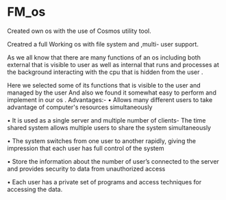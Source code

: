 # FM_os
Created own os with the use of Cosmos utility tool.

Creatred a full Working os with file system and ,multi- user support.

As we all know that there are many functions of an os including both external that is visible to user as well as internal that runs and processes at the background interacting with the cpu that is hidden from the user .

Here we selected some of its functions that is visible to the user and managed by the user And also we found it somewhat easy to perform and implement in our os .
Advantages:-
• Allows many different users to take advantage of computer's resources simultaneously

• It is used as a single server and multiple number of clients- The time shared system allows multiple users to share the system 
simultaneously

• The system switches from one user to another rapidly, giving the impression that each user has full control of the system

• Store the information about the number of user’s connected to the server and provides security to data from unauthorized access

• Each user has a private set of programs and access techniques for accessing the data.
